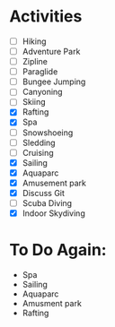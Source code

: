 # Activities

 - [ ] Hiking
 - [ ] Adventure Park
 - [ ] Zipline
 - [ ] Paraglide
 - [ ] Bungee Jumping
 - [ ] Canyoning
 - [ ] Skiing
 - [X] Rafting
 - [X] Spa
 - [ ] Snowshoeing
 - [ ] Sledding
 - [ ] Cruising
 - [X] Sailing
 - [X] Aquaparc
 - [X] Amusement park
 - [X] Discuss Git
 - [ ] Scuba Diving
 - [X] Indoor Skydiving
 
# To Do Again:

 - Spa
 - Sailing 
 - Aquaparc
 - Amusment park
 - Rafting
